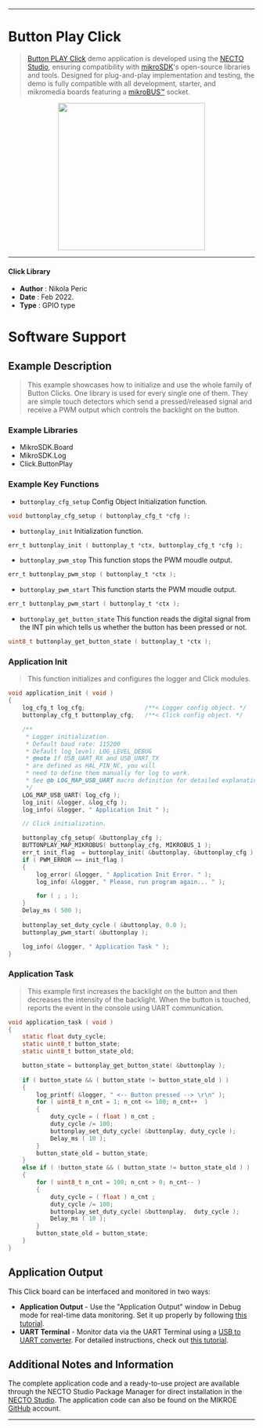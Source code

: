 
---
# Button Play Click

> [Button PLAY Click](https://www.mikroe.com/?pid_product=MIKROE-3327) demo application is developed using
the [NECTO Studio](https://www.mikroe.com/necto), ensuring compatibility with [mikroSDK](https://www.mikroe.com/mikrosdk)'s
open-source libraries and tools. Designed for plug-and-play implementation and testing, the demo is fully compatible with
all development, starter, and mikromedia boards featuring a [mikroBUS&trade;](https://www.mikroe.com/mikrobus) socket.

<p align="center">
  <img src="https://www.mikroe.com/?pid_product=MIKROE-3327&image=1" height=300px>
</p>

---

#### Click Library

- **Author**        : Nikola Peric
- **Date**          : Feb 2022.
- **Type**          : GPIO type

# Software Support

## Example Description

> This example showcases how to initialize and use the whole family of Button Clicks. 
> One library is used for every single one of them. They are simple touch detectors which 
> send a pressed/released signal and receive a PWM output which controls the backlight on the button.

### Example Libraries

- MikroSDK.Board
- MikroSDK.Log
- Click.ButtonPlay

### Example Key Functions

- `buttonplay_cfg_setup` Config Object Initialization function.
```c
void buttonplay_cfg_setup ( buttonplay_cfg_t *cfg );
```

- `buttonplay_init` Initialization function.
```c
err_t buttonplay_init ( buttonplay_t *ctx, buttonplay_cfg_t *cfg );
```

- `buttonplay_pwm_stop` This function stops the PWM moudle output.
```c
err_t buttonplay_pwm_stop ( buttonplay_t *ctx );

```

- `buttonplay_pwm_start` This function starts the PWM moudle output.
```c
err_t buttonplay_pwm_start ( buttonplay_t *ctx );
```

- `buttonplay_get_button_state` This function reads the digital signal from the INT pin which tells us whether the button has been pressed or not.
```c
uint8_t buttonplay_get_button_state ( buttonplay_t *ctx );
```

### Application Init

> This function initializes and configures the logger and Click modules.

```c
void application_init ( void ) 
{
    log_cfg_t log_cfg;                 /**< Logger config object. */
    buttonplay_cfg_t buttonplay_cfg;   /**< Click config object. */

    /** 
     * Logger initialization.
     * Default baud rate: 115200
     * Default log level: LOG_LEVEL_DEBUG
     * @note If USB_UART_RX and USB_UART_TX 
     * are defined as HAL_PIN_NC, you will 
     * need to define them manually for log to work. 
     * See @b LOG_MAP_USB_UART macro definition for detailed explanation.
     */
    LOG_MAP_USB_UART( log_cfg );
    log_init( &logger, &log_cfg );
    log_info( &logger, " Application Init " );

    // Click initialization.

    buttonplay_cfg_setup( &buttonplay_cfg );
    BUTTONPLAY_MAP_MIKROBUS( buttonplay_cfg, MIKROBUS_1 );
    err_t init_flag  = buttonplay_init( &buttonplay, &buttonplay_cfg );
    if ( PWM_ERROR == init_flag )
    {
        log_error( &logger, " Application Init Error. " );
        log_info( &logger, " Please, run program again... " );

        for ( ; ; );
    }
    Delay_ms ( 500 );
    
    buttonplay_set_duty_cycle ( &buttonplay, 0.0 );
    buttonplay_pwm_start( &buttonplay );

    log_info( &logger, " Application Task " );
}
```

### Application Task

> This example first increases the backlight on the button and then decreases the intensity of the
> backlight. When the button is touched,
> reports the event in the console using UART communication.

```c
void application_task ( void ) 
{
    static float duty_cycle;
    static uint8_t button_state;
    static uint8_t button_state_old;

    button_state = buttonplay_get_button_state( &buttonplay );
    
    if ( button_state && ( button_state != button_state_old ) ) 
    {
        log_printf( &logger, " <-- Button pressed --> \r\n" );
        for ( uint8_t n_cnt = 1; n_cnt <= 100; n_cnt++  )
        {
            duty_cycle = ( float ) n_cnt ;
            duty_cycle /= 100;
            buttonplay_set_duty_cycle( &buttonplay, duty_cycle );
            Delay_ms ( 10 );
        }
        button_state_old = button_state;
    } 
    else if ( !button_state && ( button_state != button_state_old ) ) 
    {
        for ( uint8_t n_cnt = 100; n_cnt > 0; n_cnt-- )
        {
            duty_cycle = ( float ) n_cnt ;
            duty_cycle /= 100;
            buttonplay_set_duty_cycle( &buttonplay,  duty_cycle );
            Delay_ms ( 10 );
        }
        button_state_old = button_state;
    }
}
```

## Application Output

This Click board can be interfaced and monitored in two ways:
- **Application Output** - Use the "Application Output" window in Debug mode for real-time data monitoring.
Set it up properly by following [this tutorial](https://www.youtube.com/watch?v=ta5yyk1Woy4).
- **UART Terminal** - Monitor data via the UART Terminal using
a [USB to UART converter](https://www.mikroe.com/click/interface/usb?interface*=uart,uart). For detailed instructions,
check out [this tutorial](https://help.mikroe.com/necto/v2/Getting%20Started/Tools/UARTTerminalTool).

## Additional Notes and Information

The complete application code and a ready-to-use project are available through the NECTO Studio Package Manager for 
direct installation in the [NECTO Studio](https://www.mikroe.com/necto). The application code can also be found on
the MIKROE [GitHub](https://github.com/MikroElektronika/mikrosdk_click_v2) account.

---
